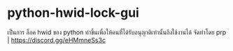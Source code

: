 # python-hwid-lock-gui
เป็นการ ล็อค hwid ของ python ทำขึ้นเพื่อให้คนที่ได้รับอนุญาติเท่านั้นถึงใช้งานได้
จัดทำโดย prp | https://discord.gg/eHMmneSs3c
